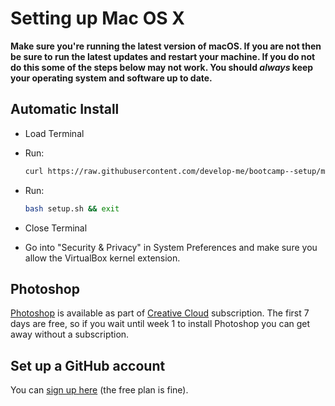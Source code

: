 # Setting up Mac OS X

**Make sure you're running the latest version of macOS. If you are not then be sure to run the latest updates and restart your machine. If you do not do this some of the steps below may not work. You should *always* keep your operating system and software up to date.**

## Automatic Install

- Load Terminal
- Run:

    ```bash
    curl https://raw.githubusercontent.com/develop-me/bootcamp--setup/master/mac/setup.sh > setup.sh
    ```

- Run:

    ```bash
    bash setup.sh && exit
    ```

- Close Terminal
- Go into "Security & Privacy" in System Preferences and make sure you allow the VirtualBox kernel extension.

## Photoshop

[Photoshop](http://www.adobe.com/uk/products/photoshop.html) is available as part of [Creative Cloud](https://creative.adobe.com/products/download/creative-cloud) subscription. The first 7 days are free, so if you wait until week 1 to install Photoshop you can get away without a subscription.

## Set up a GitHub account

You can [sign up here](https://github.com/join) (the free plan is fine).
